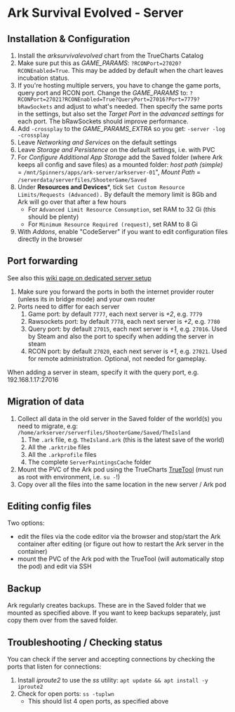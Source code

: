 # Ark Survival Evolved - Server

## Installation & Configuration
1. Install the _arksurvivalevolved_ chart from the TrueCharts Catalog
1. Make sure put this as _GAME_PARAMS_: `?RCONPort=27020?RCONEnabled=True`. This may be added by default when the chart leaves incubation status.
1. If you're hosting multiple servers, you have to change the game ports, query port and RCON port. Change the _GAME_PARAMS_ to: `?RCONPort=27021?RCONEnabled=True?QueryPort=27016?Port=7779?bRawSockets` and adjust to what's needed. Then specify the same ports in the settings, but also set the _Target Port_ in the *advanced settings* for each port. The bRawSockets should improve performance.
1. Add `-crossplay` to the _GAME_PARAMS_EXTRA_ so you get: `-server -log -crossplay`
1. Leave _Networking and Services_ on the default settings
1. Leave _Storage and Persistence_ on the default settings, i.e. with PVC
1. For _Configure Additional App Storage_ add the Saved folder (where Ark keeps all config and save files) as a mounted folder: _host path (simple)_ = `/mnt/Spinners/apps/ark-server/arkserver-01`", _Mount Path_ = `/serverdata/serverfiles/ShooterGame/Saved`
1. Under **Resources and Devices***, tick `Set Custom Resource Limits/Requests (Advanced).` By default the memory limit is 8Gb and Ark will go over that after a few hours
   - For `Advanced Limit Resource Consumption`, set RAM to 32 Gi (this should be plenty)
   - For `Minimum Resource Required (request)`, set RAM to 8 Gi
1. With _Addons_, enable "CodeServer" if you want to edit configuration files directly in the browser

## Port forwarding
See also this [wiki page on dedicated server setup](https://ark.fandom.com/wiki/Dedicated_server_setup)
1. Make sure you forward the ports in both the internet provider router (unless its in bridge mode) and your own router
1. Ports need to differ for each server
   1. Game port: by default `7777`, each next server is *+2*, e.g. `7779`
   1. Rawsockets port: by default `7778`, each next server is *+2*, e.g. `7780`
   1. Query port: by default `27015`, each next server is *+1*, e.g. `27016`. Used by Steam and also the port to specify when adding the server in steam
   1. RCON port: by default `27020`, each next server is *+1*, e.g. `27021`. Used for remote administration. Optional, not needed for gameplay.
   
When adding a server in steam, specify it with the query port, e.g. 192.168.1.17:27016

## Migration of data
1. Collect all data in the old server in the Saved folder of the world(s) you need to migrate, e.g: `/home/arkserver/serverfiles/ShooterGame/Saved/TheIsland`
   1. The `.ark` file, e.g. `TheIsland.ark` (this is the latest save of the world)
   1. All the `.arktribe` files
   1. All the `.arkprofile` files
   1. The complete `ServerPaintingsCache` folder
1. Mount the PVC of the Ark pod using the TrueCharts [TrueTool](https://github.com/truecharts/truetool) (must run as root with environment, i.e. `su -`!)
1. Copy over all the files into the same location in the new server / Ark pod

## Editing config files
Two options:
- edit the files via the code editor via the browser and stop/start the Ark container after editing (or figure out how to restart the Ark server in the container)
- mount the PVC of the Ark pod with the TrueTool (will automatically stop the pod) and edit via SSH

## Backup
Ark regularly creates backups. These are in the Saved folder that we mounted as specified above. If you want to keep backups separately, just copy them over from the saved folder.

## Troubleshooting / Checking status
You can check if the server and accepting connections by checking the ports that listen for connections:
1. Install *iproute2* to use the *ss* utility: `apt update && apt install -y iproute2`
1. Check for open ports: `ss -tuplwn`
   - This should list 4 open ports, as specified above
   
